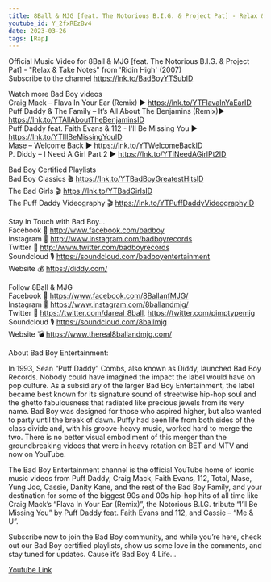 ```yaml
---
title: 8Ball & MJG [feat. The Notorious B.I.G. & Project Pat] - Relax & Take Notes (Official Music Video)
youtube_id: Y_2fxREzBv4
date: 2023-03-26
tags: [Rap]
---
```

Official Music Video for 8Ball & MJG [feat. The Notorious B.I.G. & Project Pat] - "Relax & Take Notes" from 'Ridin High' (2007)  
Subscribe to the channel <https://lnk.to/BadBoyYTSubID>  

Watch more Bad Boy videos  
Craig Mack – Flava In Your Ear (Remix) ▶️ <https://lnk.to/YTFlavaInYaEarID>  
Puff Daddy & The Family – It’s All About The Benjamins (Remix)▶️ <https://lnk.to/YTAllAboutTheBenjaminsID>  
Puff Daddy feat. Faith Evans & 112 - I'll Be Missing You ▶️ <https://lnk.to/YTIllBeMissingYouID>  
Mase – Welcome Back ▶️ <https://lnk.to/YTWelcomeBackID>  
P. Diddy – I Need A Girl Part 2 ▶️ <https://lnk.to/YTINeedAGirlPt2ID>  

Bad Boy Certified Playlists  
Bad Boy Classics 🎬 <https://lnk.to/YTBadBoyGreatestHitsID>  
The Bad Girls 🎬 <https://lnk.to/YTBadGirlsID>  
The Puff Daddy Videography 🎬 <https://lnk.to/YTPuffDaddyVideographyID>  

Stay In Touch with Bad Boy…  
Facebook 📣 <http://www.facebook.com/badboy>  
Instagram 📸 <http://www.instagram.com/badboyrecords>  
Twitter 📱 <http://www.twitter.com/badboyrecords>  
Soundcloud 🎙 <https://soundcloud.com/badboyentertainment>  
Website 💰 <https://diddy.com/>  

Follow 8Ball & MJG  
Facebook 📣 <https://www.facebook.com/8BallanfMJG/>  
Instagram 📸 <https://www.instagram.com/8ballandmjg/>  
Twitter 📱 <https://twitter.com/dareal_8ball>, <https://twitter.com/pimptypemjg>  
Soundcloud 🎙 <https://soundcloud.com/8ballmjg>  
Website 💣 <https://www.thereal8ballandmjg.com/>  

About Bad Boy Entertainment:  

In 1993, Sean “Puff Daddy” Combs, also known as Diddy, launched Bad Boy Records. Nobody could have imagined the impact the label would have on pop culture. As a subsidiary of the larger Bad Boy Entertainment, the label became best known for its signature sound of streetwise hip-hop soul and the ghetto fabulousness that radiated like precious jewels from its very name. Bad Boy was designed for those who aspired higher, but also wanted to party until the break of dawn. Puffy had seen life from both sides of the class divide and, with his groove-heavy music, worked hard to merge the two. There is no better visual embodiment of this merger than the groundbreaking videos that were in heavy rotation on BET and MTV and now on YouTube.  

The Bad Boy Entertainment channel is the official YouTube home of iconic music videos from Puff Daddy, Craig Mack, Faith Evans, 112, Total, Mase, Yung Joc, Cassie, Danity Kane, and the rest of the Bad Boy Family, and your destination for some of the biggest 90s and 00s hip-hop hits of all time like Craig Mack’s “Flava In Your Ear (Remix)”, the Notorious B.I.G. tribute “I’ll Be Missing You” by Puff Daddy feat. Faith Evans and 112, and Cassie – “Me & U”.  

Subscribe now to join the Bad Boy community, and while you’re here, check out our Bad Boy certified playlists, show us some love in the comments, and stay tuned for updates. Cause it’s Bad Boy 4 Life…  

[Youtube Link](https://www.youtube.com/watch?v=Y_2fxREzBv4)  
